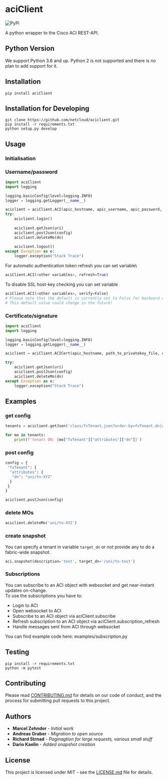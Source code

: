 # aciClient

![PyPi](https://img.shields.io/pypi/v/aciClient)

A python wrapper to the Cisco ACI REST-API.

## Python Version

We support Python 3.6 and up. Python 2 is not supported and there is no plan to add support for it.

## Installation
``pip install aciClient``

## Installation for Developing
```
git clone https://github.com/netcloud/aciclient.git
pip install -r requirements.txt
python setup.py develop
```

## Usage

### Initialisation

### Username/password
```python
import aciClient
import logging

logging.basicConfig(level=logging.INFO)
logger = logging.getLogger(__name__)

aciclient = aciClient.ACI(apic_hostname, apic_username, apic_password, refresh=False, verify=True)
try:
    aciclient.login()
    
    aciclient.getJson(uri)
    aciclient.postJson(config)
    aciclient.deleteMo(dn)
    
    aciclient.logout()
except Exception as e:
    logger.exception("Stack Trace")
```


For automatic authentication token refresh you can set variable\
```python
aciClient.ACI(<other variables>, refresh=True)
```

To disable SSL host-key checking you can set variable  
```python
aciClient.ACI(<other variables>, verify=False)
# Please note that the default is currently set to False for backward compatibility.
# This default value could change in the future!
```


### Certificate/signature
```python
import aciClient
import logging

logging.basicConfig(level=logging.INFO)
logger = logging.getLogger(__name__)

aciclient = aciClient.ACICert(apic_hostname, path_to_privatekey_file, certificate_dn)

try:
    aciclient.getJson(uri)
    aciclient.postJson(config)
    aciclient.deleteMo(dn)
except Exception as e:
    logger.exception("Stack Trace")
```

## Examples

### get config
```python
tenants = aciclient.getJson('class/fvTenant.json?order-by=fvTenant.dn|asc')

for mo in tenants:
    print(f'tenant DN: {mo["fvTenant"]["attributes"]["dn"]}')
```

### post config
```python
config = {
 "fvTenant": {
  "attributes": {
   "dn": "uni/tn-XYZ"
  }
 }
}

aciclient.postJson(config)
```

### delete MOs
```python
aciclient.deleteMo('uni/tn-XYZ')
```

### create snapshot
You can specify a tenant in variable ```target_dn``` or not provide any to do a fabric-wide snapshot.
```python
aci.snapshot(description='test', target_dn='/uni/tn-test')
```

### Subscriptions
You can subscribe to an ACI object with websocket and get near-instant updates on-change.  
To use the subscriptions you have to:
- Login to ACI
- Open websocket to ACI
- Subscribe to an ACI object via aciClient.subscribe
- Refresh subscription to an ACI object via aciClient.subscription_refresh
- Handle messages sent from ACI through websocket 

You can find example code here: examples/subscription.py

## Testing

```
pip install -r requirements.txt
python -m pytest
```
## Contributing

Please read [CONTRIBUTING.md](https://github.com/netcloud/aciClient/blob/master/CONTRIBUTING.md) for details on our code 
of conduct, and the process for submitting pull requests to this project.

## Authors

* **Marcel Zehnder** - *Initial work*
* **Andreas Graber** - *Migration to open source*
* **Richard Strnad** - *Paginagtion for large requests, various small stuff*
* **Dario Kaelin** - *Added snapshot creation*

## License

This project is licensed under MIT - see the [LICENSE.md](https://github.com/netcloud/aciClient/blob/master/LICENSE.md) file for details. 
